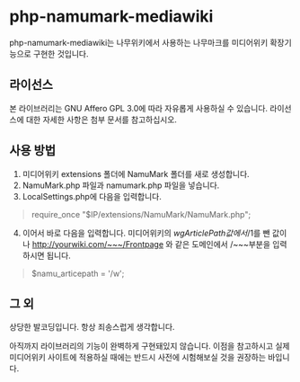 # php-namumark-mediawiki
php-namumark-mediawiki는 나무위키에서 사용하는 나무마크를 미디어위키 확장기능으로 구현한 것입니다.

## 라이선스
본 라이브러리는 GNU Affero GPL 3.0에 따라 자유롭게 사용하실 수 있습니다. 라이선스에 대한 자세한 사항은 첨부 문서를 참고하십시오.

## 사용 방법
1. 미디어위키 extensions 폴더에 NamuMark 폴더를 새로 생성합니다.
2. NamuMark.php 파일과 namumark.php 파일을 넣습니다.
3. LocalSettings.php에 다음을 입력합니다.
> require_once "$IP/extensions/NamuMark/NamuMark.php";
4. 이어서 바로 다음을 입력합니다. 미디어위키의 $wgArticlePath 값에서 /$1를 뺀 값이나 http://yourwiki.com/~~~/Frontpage 와 같은 도메인에서 /~~~부분을 입력하시면 됩니다.
> $namu_articepath = '/w';
	
## 그 외
상당한 발코딩입니다. 항상 죄송스럽게 생각합니다.

아직까지 라이브러리의 기능이 완벽하게 구현돼있지 않습니다. 이점을 참고하시고 실제 미디어위키 사이트에 적용하실 때에는 반드시 사전에 시험해보실 것을 권장하는 바입니다.

